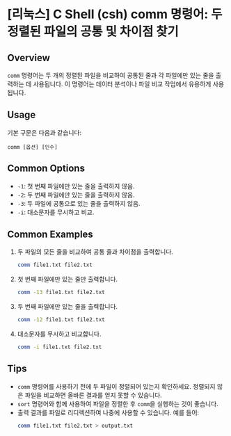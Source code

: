 # [리눅스] C Shell (csh) comm 명령어: 두 정렬된 파일의 공통 및 차이점 찾기

## Overview
`comm` 명령어는 두 개의 정렬된 파일을 비교하여 공통된 줄과 각 파일에만 있는 줄을 출력하는 데 사용됩니다. 이 명령어는 데이터 분석이나 파일 비교 작업에서 유용하게 사용됩니다.

## Usage
기본 구문은 다음과 같습니다:
```
comm [옵션] [인수]
```

## Common Options
- `-1`: 첫 번째 파일에만 있는 줄을 출력하지 않음.
- `-2`: 두 번째 파일에만 있는 줄을 출력하지 않음.
- `-3`: 두 파일에 공통으로 있는 줄을 출력하지 않음.
- `-i`: 대소문자를 무시하고 비교.

## Common Examples
1. 두 파일의 모든 줄을 비교하여 공통 줄과 차이점을 출력합니다.
   ```bash
   comm file1.txt file2.txt
   ```

2. 첫 번째 파일에만 있는 줄만 출력합니다.
   ```bash
   comm -13 file1.txt file2.txt
   ```

3. 두 번째 파일에만 있는 줄을 출력합니다.
   ```bash
   comm -12 file1.txt file2.txt
   ```

4. 대소문자를 무시하고 비교합니다.
   ```bash
   comm -i file1.txt file2.txt
   ```

## Tips
- `comm` 명령어를 사용하기 전에 두 파일이 정렬되어 있는지 확인하세요. 정렬되지 않은 파일을 비교하면 올바른 결과를 얻지 못할 수 있습니다.
- `sort` 명령어와 함께 사용하여 파일을 정렬한 후 `comm`을 실행하는 것이 좋습니다.
- 출력 결과를 파일로 리디렉션하여 나중에 사용할 수 있습니다. 예를 들어:
  ```bash
  comm file1.txt file2.txt > output.txt
  ```